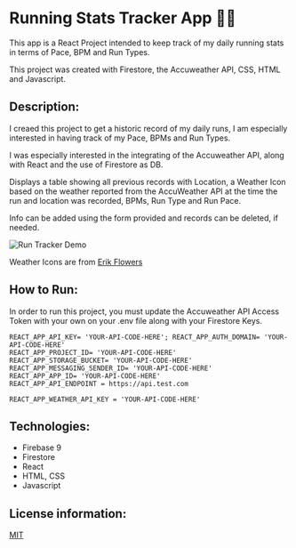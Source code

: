 # Running Stats Tracker App 🏃‍♀️
This app is a React Project intended to keep track of my daily running stats in terms of Pace, BPM and Run Types. 

This project was created with Firestore, the Accuweather API, CSS, HTML and Javascript. 


## Description: 
I creaed this project to get a historic record of my daily runs, I am especially interested in having track of my Pace, BPMs and Run Types. 

I was especially interested in the integrating of the Accuweather API, along with React and the use of Firestore as DB. 

Displays a table showing all previous records with Location, a Weather Icon based on the weather reported from the AccuWeather API at the time the run and location was recorded, BPMs, Run Type and Run Pace. 

Info can be added using the form provided and records can be deleted, if needed. 

![Run Tracker Demo](https://user-images.githubusercontent.com/71361700/177402988-28113503-cb6b-4b52-b458-1bd75e1e7ef2.gif)

Weather Icons are from [Erik Flowers](https://erikflowers.github.io/)

## How to Run: 
In order to run this project, you must update the Accuweather API Access Token with your own on your .env file along with your Firestore Keys.

```
REACT_APP_API_KEY= 'YOUR-API-CODE-HERE'; REACT_APP_AUTH_DOMAIN= 'YOUR-API-CODE-HERE'
REACT_APP_PROJECT_ID= 'YOUR-API-CODE-HERE'
REACT_APP_STORAGE_BUCKET= 'YOUR-API-CODE-HERE'
REACT_APP_MESSAGING_SENDER_ID= 'YOUR-API-CODE-HERE'
REACT_APP_APP_ID= 'YOUR-API-CODE-HERE'
REACT_APP_API_ENDPOINT = https://api.test.com

REACT_APP_WEATHER_API_KEY = 'YOUR-API-CODE-HERE' 
```

## Technologies:
- Firebase 9
- Firestore
- React
- HTML, CSS
- Javascript
## License information: 

[MIT](https://choosealicense.com/licenses/mit/)
